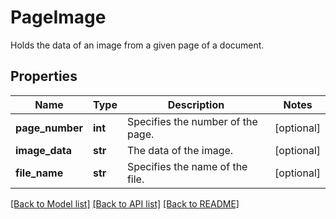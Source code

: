 # PageImage

Holds the data of an image from a given page of a document.
## Properties
Name | Type | Description | Notes
------------ | ------------- | ------------- | -------------
**page_number** | **int** | Specifies the number of the page. | [optional] 
**image_data** | **str** | The data of the image. | [optional] 
**file_name** | **str** | Specifies the name of the file. | [optional] 

[[Back to Model list]](../README.md#documentation-for-models) [[Back to API list]](../README.md#documentation-for-api-endpoints) [[Back to README]](../README.md)


